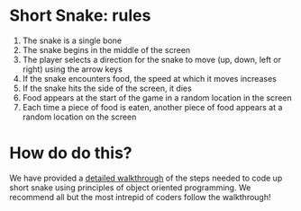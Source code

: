 # Short Snake: rules

1. The snake is a single bone
2. The snake begins in the middle of the screen
3. The player selects a direction for the snake to move (up, down, left or right) using the arrow keys
4. If the snake encounters food, the speed at which it moves increases
5. If the snake hits the side of the screen, it dies
6. Food appears at the start of the game in a random location in the screen
7. Each time a piece of food is eaten, another piece of food appears at a random location on the screen

# How do do this?

We have provided a [detailed walkthrough](../steps/coding_up_short_snake.md) of the steps needed to code up short snake using principles of object oriented programming. We recommend all but the most intrepid of coders follow the walkthrough!